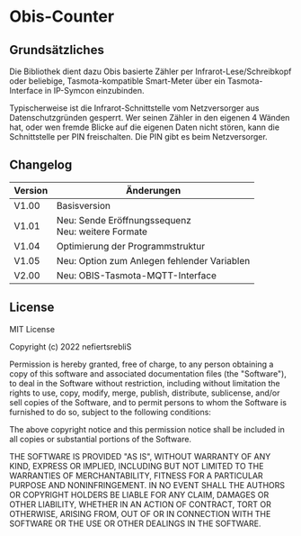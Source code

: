 # Obis-Counter

## Grundsätzliches
Die Bibliothek dient dazu Obis basierte Zähler per Infrarot-Lese/Schreibkopf oder beliebige, Tasmota-kompatible Smart-Meter über ein Tasmota-Interface in IP-Symcon einzubinden. 

Typischerweise ist die Infrarot-Schnittstelle vom Netzversorger aus Datenschutzgründen gesperrt. Wer seinen Zähler in den eigenen 4 Wänden hat, oder wen fremde Blicke auf die eigenen Daten nicht stören, kann die Schnittstelle per PIN freischalten. Die PIN gibt es beim Netzversorger.

## Changelog

| Version | Änderungen							                    |
| --------|---------------------------------------------------------|
| V1.00   | Basisversion					            	        |
| V1.01   | Neu: Sende Eröffnungssequenz<br>Neu: weitere Formate   	|
| V1.04   | Optimierung der Programmstruktur                       	|
| V1.05   | Neu: Option zum Anlegen fehlender Variablen         	|
| V2.00   | Neu: OBIS-Tasmota-MQTT-Interface                     	|

## License

MIT License

Copyright (c) 2022 nefiertsrebliS

Permission is hereby granted, free of charge, to any person obtaining a copy
of this software and associated documentation files (the "Software"), to deal
in the Software without restriction, including without limitation the rights
to use, copy, modify, merge, publish, distribute, sublicense, and/or sell
copies of the Software, and to permit persons to whom the Software is
furnished to do so, subject to the following conditions:

The above copyright notice and this permission notice shall be included in all
copies or substantial portions of the Software.

THE SOFTWARE IS PROVIDED "AS IS", WITHOUT WARRANTY OF ANY KIND, EXPRESS OR
IMPLIED, INCLUDING BUT NOT LIMITED TO THE WARRANTIES OF MERCHANTABILITY,
FITNESS FOR A PARTICULAR PURPOSE AND NONINFRINGEMENT. IN NO EVENT SHALL THE
AUTHORS OR COPYRIGHT HOLDERS BE LIABLE FOR ANY CLAIM, DAMAGES OR OTHER
LIABILITY, WHETHER IN AN ACTION OF CONTRACT, TORT OR OTHERWISE, ARISING FROM,
OUT OF OR IN CONNECTION WITH THE SOFTWARE OR THE USE OR OTHER DEALINGS IN THE
SOFTWARE.